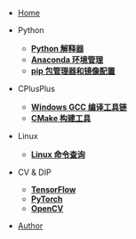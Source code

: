 - [Home](README.md)

- Python
    - [**Python 解释器**](https://www.python.org/)
    - [**Anaconda 环境管理**](https://www.anaconda.com/)
    - [**pip 包管理器和镜像配置**](PaperMD/python_env_ai.md)

- CPlusPlus
    - [**Windows GCC 编译工具链**](https://winlibs.com/)
    - [**CMake 构建工具**](https://cmake.org/)

- Linux
    - [**Linux 命令查询**](https://www.linuxcool.com/)

- CV & DIP
    - [**TensorFlow**](https://tensorflow.google.cn/)
    - [**PyTorch**](https://pytorch.org/)
    - [**OpenCV**](https://opencv.org/)

- [Author](PaperMD/author.md)
